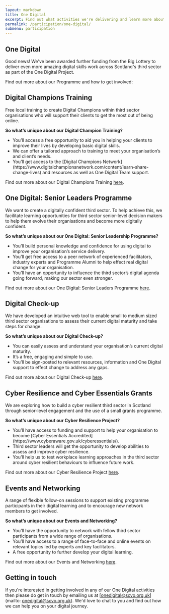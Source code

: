 ```yaml
---
layout: markdown
title: One Digital
excerpt: Find out what activities we're delivering and learn more about our previous programme.
permalink: /participation/one-digital/
submenu: participation
---
```


## One Digital

Good news! We've been awarded further funding from the Big Lottery to deliver even more amazing digital skills work across Scotland's third sector as part of the One Digital Project.

Find out more about our Programme and how to get involved:

## Digital Champions Training

Free local training to create Digital Champions within third sector organisations who will support their clients to get the most out of being online.

**So what’s unique about our Digital Champion Training?**

<ul class="browser-default">
<li>You’ll access a free opportunity to aid you in helping your clients to improve their lives by developing basic digital skills.</li>
<li>We can offer a tailored approach to training to meet your organisation’s and client’s needs.</li>
<li>You’ll get access to the [Digital Champions Network](https://www.digitalchampionsnetwork.com/content/learn-share-change-lives) and resources as well as One Digital Team support.</li>
</ul>

Find out more about our Digital Champions Training [here](https://digital.scvo.org.uk/participation/digital-champions-training/).

## One Digital: Senior Leaders Programme

We want to create a digitally confident third sector. To help achieve this, we facilitate learning opportunities for third sector senior-level decision makers to help them evolve their organisations and become more digitally confident.

**So what’s unique about our One Digital: Senior Leadership Programme?**

<ul class="browser-default">
<li>You’ll build personal knowledge and confidence for using digital to improve your organisation’s service delivery.</li>
<li>You’ll get free access to a peer network of experienced facilitators, industry experts and Programme Alumni to help effect real digital change for your organisation.</li>
<li>You’ll have an opportunity to influence the third sector’s digital agenda going forward, making our sector even stronger.</li>
</ul>

Find out more about our One Digital: Senior Leaders Programme [here](https://digital.scvo.org.uk/evolution/senior-leader-programme/).

## Digital Check-up

We have developed an intuitive web tool to enable small to medium sized third sector organisations to assess their current digital maturity and take steps for change.

**So what’s unique about our Digital Check-up?**

<ul class="browser-default">
<li>You can easily assess and understand your organisation’s current digital maturity.</li>
<li>It’s a free, engaging and simple to use.</li>
<li>You’ll be sign-posted to relevant resources, information and One Digital support to effect change to address any gaps.</li>
</ul>

Find out more about our Digital Check-up [here](https://digital.scvo.org.uk/evolution/digital-check-up/).

## Cyber Resilience and Cyber Essentials Grants

We are exploring how to build a cyber resilient third sector in Scotland through senior-level engagement and the use of a small grants programme.

**So what’s unique about our Cyber Resilience Project?** 

<ul class="browser-default">
<li>You’ll have access to funding and support to help your organisation to become [Cyber Essentials Accredited](https://www.cyberaware.gov.uk/cyberessentials/).</li>
<li>Third sector leaders will get the opportunity to develop abilities to assess and improve cyber resilience.</li>
<li>You’ll help us to test workplace learning approaches in the third sector around cyber resilient behaviours to influence future work.</li>
</ul>

Find out more about our Cyber Resilience Project [here](https://digital.scvo.org.uk/evolution/cyber-resilience/).

## Events and Networking

A range of flexible follow-on sessions to support existing programme participants in their digital learning and to encourage new network members to get involved.

**So what’s unique about our Events and Networking?**

<ul class="browser-default">
<li>You’ll have the opportunity to network with fellow third sector participants from a wide range of organisations.</li>
<li>You’ll have access to a range of face-to-face and online events on relevant topics led by experts and key facilitators.</li>
<li>A free opportunity to further develop your digital learning.</li>
</ul>

Find out more about our Events and Networking [here](https://digital.scvo.org.uk/evolution/events-and-networking/).

## Getting in touch

If you're interested in getting involved in any of our One Digital activities then please do get in touch by emailing us at [onedigital@scvo.org.uk](mailto: onedigital@scvo.org.uk). We'd love to chat to you and find out how we can help you on your digital journey.
